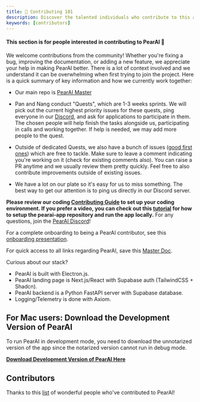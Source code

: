 ```yaml
---
title: 🌟 Contributing 101
description: Discover the talented individuals who contribute to this app.
keywords: [contributors]
---
```


#### This section is for people interested in contributing to PearAI 🍐

We welcome contributions from the community! Whether you're fixing a bug, improving the documentation, or adding a new feature, we appreciate your help in making PearAI better. There is a lot of context involved and we understand it can be overwhelming when first trying to join the project. Here is a quick summary of key information and how we currently work together:

- Our main repo is [PearAI Master](https://github.com/trypear/pearai-master)

- Pan and Nang conduct "Quests", which are 1-3 weeks sprints. We will pick out the current highest priority issues for these quests, ping everyone in our [Discord](https://discord.gg/7QMraJUsQt), and ask for applications to participate in them. The chosen people will help finish the tasks alongside us, participating in calls and working together. If help is needed, we may add more people to the quest.
- Outside of dedicated Quests, we also have a bunch of issues ([good first ones](https://github.com/trypear/pearai-app/issues?q=is%3Aopen+is%3Aissue+label%3A%22good+first+issue%22)) which are free to tackle. Make sure to leave a comment indicating you're working on it (check for existing comments also). You can raise a PR anytime and we usually review them pretty quickly. Feel free to also contribute improvements outside of existing issues.
- We have a lot on our plate so it's easy for us to miss something. The best way to get our attention is to ping us directly in our Discord server.

**Please review our coding [Contributing Guide](https://github.com/trypear/pearai-app/blob/main/CONTRIBUTING.md) to set up your coding environment. If you prefer a video, you can check out this [tutorial](https://www.youtube.com/watch?v=uLrOlq6WSJo&ab_channel=FryingPanLIVE) for how to setup the pearai-app repository and run the app locally.** For any questions, join the [PearAI Discord](https://discord.gg/7QMraJUsQt)!


For a complete onboarding to being a PearAI contributor, see this [onboarding presentation](https://docs.google.com/presentation/d/1zR9-7DTlb2PcsnapryZw8jHSkLTs9JxeXth4nyeemAQ/edit).

For quick access to all links regarding PearAI, save this [Master Doc](https://docs.google.com/document/d/14jusGNbGRPT8X6GgEDbP1iab5q4X7_y-eFXK7Ky57IQ/edit#heading=h.4w42owbrw5n8).

Curious about our stack?

- PearAI is built with Electron.js.
- PearAI landing page is Next.js/React with Supabase auth (TailwindCSS + Shadcn).
- PearAI backend is a Python FastAPI server with Supabase database.
- Logging/Telemetry is done with Axiom.

## For Mac users: Download the Development Version of PearAI

To run PearAI in development mode, you need to download the unnotarized version of the app since the notarized version cannot run in debug mode.

[**Download Development Version of PearAI Here**](https://drive.google.com/drive/u/0/folders/13Tnz9cL7AAUuB_eyc5n-4wJQmhN3mPWt)

## Contributors

Thanks to this [list](https://github.com/trypear/pearai-app?tab=readme-ov-file#acknowledgements) of wonderful people who've contributed to PearAI!

